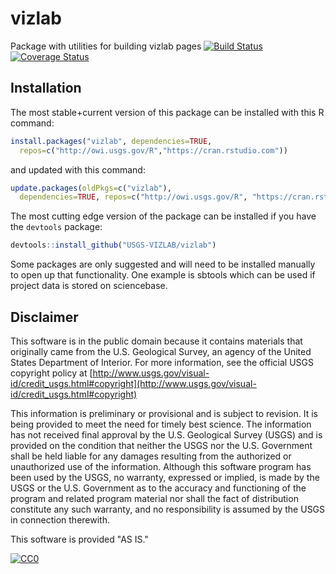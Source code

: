 # vizlab
Package with utilities for building vizlab pages
[![Build Status](https://travis-ci.org/USGS-VIZLAB/vizlab.svg)](https://travis-ci.org/USGS-VIZLAB/vizlab)
[![Coverage Status](https://coveralls.io/repos/github/USGS-VIZLAB/vizlab/badge.svg?branch=master)](https://coveralls.io/github/USGS-VIZLAB/vizlab?branch=master)

## Installation

The most stable+current version of this package can be installed with this R command:
```r
install.packages("vizlab", dependencies=TRUE, 
  repos=c("http://owi.usgs.gov/R","https://cran.rstudio.com"))
```
and updated with this command:
```r
update.packages(oldPkgs=c("vizlab"),
  dependencies=TRUE, repos=c("http://owi.usgs.gov/R", "https://cran.rstudio.com"))
```

The most cutting edge version of the package can be installed if you have the `devtools` package:
```r
devtools::install_github("USGS-VIZLAB/vizlab")
```

Some packages are only suggested and will need to be installed manually to open up that functionality.  One example is sbtools which can be used if project data is stored on sciencebase.

## Disclaimer

This software is in the public domain because it contains materials that originally came from the U.S. Geological Survey, an agency of the United States Department of Interior. For more information, see the official USGS copyright policy at [http://www.usgs.gov/visual-id/credit_usgs.html#copyright](http://www.usgs.gov/visual-id/credit_usgs.html#copyright)

This information is preliminary or provisional and is subject to revision. It is being provided to meet the need for timely best science. The information has not received final approval by the U.S. Geological Survey (USGS) and is provided on the condition that neither the USGS nor the U.S. Government shall be held liable for any damages resulting from the authorized or unauthorized use of the information. Although this software program has been used by the USGS, no warranty, expressed or implied, is made by the USGS or the U.S. Government as to the accuracy and functioning of the program and related program material nor shall the fact of distribution constitute any such warranty, and no responsibility is assumed by the USGS in connection therewith.

This software is provided "AS IS."


 [
    ![CC0](http://i.creativecommons.org/p/zero/1.0/88x31.png)
  ](http://creativecommons.org/publicdomain/zero/1.0/)
